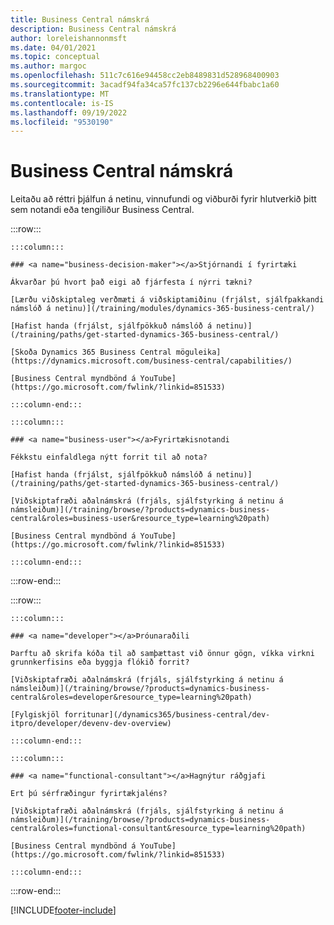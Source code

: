 ```yaml
---
title: Business Central námskrá
description: Business Central námskrá
author: loreleishannonmsft
ms.date: 04/01/2021
ms.topic: conceptual
ms.author: margoc
ms.openlocfilehash: 511c7c616e94458cc2eb8489831d528968400903
ms.sourcegitcommit: 3acadf94fa34ca57fc137cb2296e644fbabc1a60
ms.translationtype: MT
ms.contentlocale: is-IS
ms.lasthandoff: 09/19/2022
ms.locfileid: "9530190"
---
```

# <a name="business-central-learning-catalog"></a>Business Central námskrá

Leitaðu að réttri þjálfun á netinu, vinnufundi og viðburði fyrir hlutverkið þitt sem notandi eða tengiliður Business Central.

:::row:::

    :::column:::

    ### <a name="business-decision-maker"></a>Stjórnandi í fyrirtæki

    Ákvarðar þú hvort það eigi að fjárfesta í nýrri tækni? 

    [Lærðu viðskiptaleg verðmæti á viðskiptamiðinu (frjálst, sjálfpakkandi námslóð á netinu)](/training/modules/dynamics-365-business-central/)

    [Hafist handa (frjálst, sjálfpökkuð námslóð á netinu)](/training/paths/get-started-dynamics-365-business-central/)

    [Skoða Dynamics 365 Business Central möguleika](https://dynamics.microsoft.com/business-central/capabilities/)

    [Business Central myndbönd á YouTube](https://go.microsoft.com/fwlink/?linkid=851533)

    :::column-end:::

    :::column:::

    ### <a name="business-user"></a>Fyrirtækisnotandi

    Fékkstu einfaldlega nýtt forrit til að nota? 

    [Hafist handa (frjálst, sjálfpökkuð námslóð á netinu)](/training/paths/get-started-dynamics-365-business-central/)

    [Viðskiptafræði aðalnámskrá (frjáls, sjálfstyrking á netinu á námsleiðum)](/training/browse/?products=dynamics-business-central&roles=business-user&resource_type=learning%20path)

    [Business Central myndbönd á YouTube](https://go.microsoft.com/fwlink/?linkid=851533)

    :::column-end:::

:::row-end:::

:::row:::

    :::column:::

    ### <a name="developer"></a>Þróunaraðili

    Þarftu að skrifa kóða til að samþættast við önnur gögn, víkka virkni grunnkerfisins eða byggja flókið forrit?

    [Viðskiptafræði aðalnámskrá (frjáls, sjálfstyrking á netinu á námsleiðum)](/training/browse/?products=dynamics-business-central&roles=developer&resource_type=learning%20path)

    [Fylgiskjöl forritunar](/dynamics365/business-central/dev-itpro/developer/devenv-dev-overview)

    :::column-end:::

    :::column:::

    ### <a name="functional-consultant"></a>Hagnýtur ráðgjafi
    
    Ert þú sérfræðingur fyrirtækjaléns? 

    [Viðskiptafræði aðalnámskrá (frjáls, sjálfstyrking á netinu á námsleiðum)](/training/browse/?products=dynamics-business-central&roles=functional-consultant&resource_type=learning%20path)

    [Business Central myndbönd á YouTube](https://go.microsoft.com/fwlink/?linkid=851533)

    :::column-end:::

:::row-end:::


[!INCLUDE[footer-include](../includes/footer-banner.md)]
